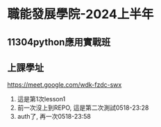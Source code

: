 # 職能發展學院-2024上半年

## 11304python應用實戰班

## 上課學址

https://meet.google.com/wdk-fzdc-swx

1. 這是第1次lesson1
2. 前一次沒上到REPO, 這是第二次測試0518-23:28
3. auth了, 再一次0518-23:58
